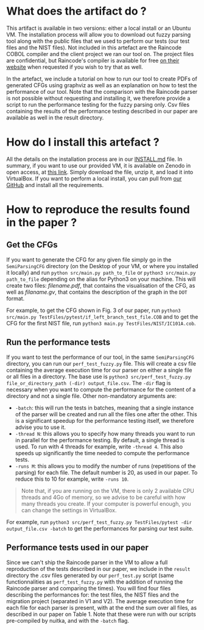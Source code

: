 # What does the artifact do ?

This artifact is available in two versions: either a local install or an Ubuntu VM. The installation process will allow you to download out fuzzy parsing tool along with the public files that we used to perform our tests (our test files and the NIST files). Not included in this artefact are the Raincode COBOL compiler and the client project we ran our tool on. The project files are confidential, but Raincode's compiler is available for free [on their website](https://www.raincode.com/download/) when requested if you wish to try that as well. 

In the artefact, we include a tutorial on how to run our tool to create PDFs of generated CFGs using graphviz as well as an explanation on how to test the performance of our tool. Note that the comparison with the Raincode parser is not possible without requesting and installing it, we therefore provide a script to run the performance testing for the fuzzy parsing only. Csv files containing the results of the performance testing described in our paper are available as well in the result directory.

# How do I install this artefact ?

All the details on the installation process are in our [INSTALL.md](https://github.com/CelineDknp/ICSMEArtefact/blob/main/INSTALL.md) file. In summary, if you want to use our provided VM, it is available on Zenodo in open access, at [this link](https://zenodo.org/deposit/6806075). Simply download the file, unzip it, and load it into VirtualBox. If you want to perform a local install, you can pull from [our GitHub](https://github.com/CelineDknp/SemiParsingCFG) and install all the requirements.

# How to reproduce the results found in the paper ?

## Get the CFGs

If you want to generate the CFG for any given file simply go in the `SemiParsingCFG` directory (on the Desktop of your VM, or where you installed it locally) and run `python src/main.py path_to_file` or `python3 src/main.py path_to_file` depending on the alias for Python3 on your machine. This will create two files: *filename.pdf*, that contains the visualisation of the CFG, as well as *filaname.gv*, that contains the description of the graph in the `DOT` format.

For example, to get the CFG shown in Fig. 3 of our paper, run `python3 src/main.py TestFiles/pytest/if_left_branch_test_file.COB` and to get the CFG for the first NIST file, run `python3 main.py TestFiles/NIST/IC101A.cob`.

## Run the performance tests

If you want to test the performance of our tool, in the same `SemiParsingCFG` directory, you can run our `perf_test_fuzzy.py` file. This will create a csv file containing the average execution time for our parser on either a single file or all files in a directory. The base use is `python3 src/perf_test_fuzzy.py file_or_directory_path (-dir) output_file.csv`. The `-dir` flag is necessary when you want to compute the performance for the content of a directory and not a single file. Other non-mandatory arguments are:

-  `-batch`: this will run the tests in batches, meaning that a single instance of the parser will be created and run all the files one after the other. This is a significant speedup for the performance testing itself, we therefore advise you to use it.
- `-thread N`: this allows you to specify how many threads you want to run in parallel for the performance testing. By default, a single thread is used. To run with 4 threads for example, write `-thread 4`. This also speeds up significantly the time needed to compute the performance tests.
- `-runs M`: this allows you to modify the number of runs (repetitions of the parsing) for each file. The default number is 20, as used in our paper. To reduce this to 10 for example, write `-runs 10`.

>Note that, if you are running on the VM, there is only 2 available CPU threads and 4Go of memory, so we advise to be careful with how many threads you create. If your computer is powerful enough, you can change the settings in VirtualBox.

For example, run `python3 src/perf_test_fuzzy.py TestFiles/pytest -dir output_file.csv -batch` to get the performances for parsing our test suite.

## Performance tests used in our paper

Since we can't ship the Raincode parser in the VM to allow a full reproduction of the tests described in our paper, we include in the `result` directory the .csv files generated by our `perf_test.py` script (same functionnalities as `perf_test_fuzzy.py` with the addition of running the Raincode parser and comparing the times). You will find four files describing the performances for: the test files, the NIST files and the migration project (separated in V1 and V2). The average execution time for each file for each parser is present, with at the end the sum over all files, as described in our paper on Table 1. Note that these were run with our scripts pre-compiled by nuitka, and with the `-batch` flag.



